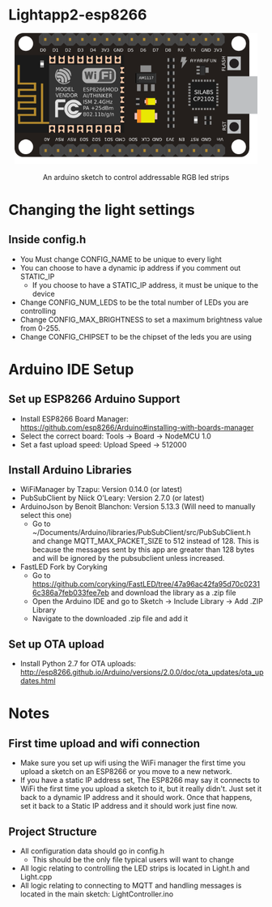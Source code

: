 Lightapp2-esp8266
===========================================

<p align="center">
  <img alt="Lightapp2-esp8266" src="./esp8266.png" width="480">
</p>

<p align="center">
  An arduino sketch to control addressable RGB led strips
</p>

<!-- <p align="center">
  <a href="https://www.npmjs.com/package/lerna"><img alt="NPM Status" src="https://img.shields.io/npm/v/lerna.svg?style=flat"></a>
  <a href="https://travis-ci.org/lerna/lerna"><img alt="Travis Status" src="https://img.shields.io/travis/lerna/lerna/master.svg?style=flat&label=travis"></a>
</p> -->

# Changing the light settings
## Inside config.h
- You Must change CONFIG_NAME to be unique to every light
- You can choose to have a dynamic ip address if you comment out STATIC_IP
  - If you choose to have a STATIC_IP address, it must be unique to the device
- Change CONFIG_NUM_LEDS to be the total number of LEDs you are controlling
- Change CONFIG_MAX_BRIGHTNESS to set a maximum brightness value from 0-255.
- Change CONFIG_CHIPSET to be the chipset of the leds you are using


# Arduino IDE Setup
## Set up ESP8266 Arduino Support
- Install ESP8266 Board Manager: https://github.com/esp8266/Arduino#installing-with-boards-manager
- Select the correct board: Tools -> Board -> NodeMCU 1.0
- Set a fast upload speed: Upload Speed -> 512000

## Install Arduino Libraries
- WiFiManager by Tzapu: Version 0.14.0 (or latest)
- PubSubClient by Niick O'Leary: Version 2.7.0 (or latest)
- ArduinoJson by Benoit Blanchon: Version 5.13.3 (Will need to manually select this one)
  - Go to ~/Documents/Arduino/libraries/PubSubClient/src/PubSubClient.h and change MQTT_MAX_PACKET_SIZE to 512 instead of 128. This is because the messages sent by this app are greater than 128 bytes and will be ignored by the pubsubclient unless increased.
- FastLED Fork by Coryking
  - Go to https://github.com/coryking/FastLED/tree/47a96ac42fa95d70c02316c386a7feb033fee7eb and download the library as a .zip file
  - Open the Arduino IDE and go to Sketch -> Include Library -> Add .ZIP Library
  - Navigate to the downloaded .zip file and add it

## Set up OTA upload
- Install Python 2.7 for OTA uploads: http://esp8266.github.io/Arduino/versions/2.0.0/doc/ota_updates/ota_updates.html

# Notes
## First time upload and wifi connection
- Make sure you set up wifi using the WiFi manager the first time you upload a sketch on an ESP8266 or you move to a new network.
- If you have a static IP address set, The ESP8266 may say it connects to WiFi the first time you upload a sketch to it, but it really didn't. Just set it back to a dynamic IP address and it should work. Once that happens, set it back to a Static IP address and it should work just fine now.

## Project Structure
- All configuration data should go in config.h
  - This should be the only file typical users will want to change
- All logic relating to controlling the LED strips is located in Light.h and Light.cpp
- All logic relating to connecting to MQTT and handling messages is located in the main sketch: LightController.ino

